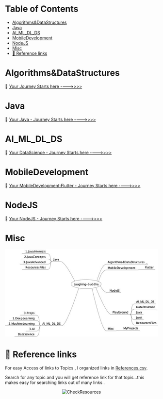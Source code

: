 
Table of Contents
=================

   * [Algorithms&amp;DataStructures](#algorithmsdatastructures)
   * [Java](#java)
   * [AI_ML_DL_DS](#ai_ml_dl_ds)
   * [MobileDevelopment](#mobiledevelopment)
   * [NodeJS](#nodejs)
   * [Misc](#misc)
   * [<g-emoji class="g-emoji" alias="link" fallback-src="https://github.githubassets.com/images/icons/emoji/unicode/1f517.png">🔗</g-emoji>  Reference links](#link--reference-links)



# Algorithms&DataStructures


🏁 [Your Journey Starts here ---->>>>](Algorithms&DataStructures/Readme.md)
# Java 

🏁 [Your Java - Journey Starts here ---->>>>](Java/README.md)


# AI_ML_DL_DS

🏁 [Your DataScience - Journey Starts here ---->>>>](AI_ML_DL_DS/README.md)


# MobileDevelopment


🏁 [Your MobileDevelopment:Flutter - Journey Starts here ---->>>>](MobileDevelopment/Flutter/ReadMe.md)


# NodeJS

🏁 [Your NodeJS - Journey Starts here ---->>>>](NodeJS/README.md)


# Misc



  <p align="center"> 
    <img src="PlayGround/ResourcesFiles/Laughing-buddha.jpeg" alt="CheckResources">
 </p>




# :link:  Reference links

For easy Access of links to Topics , I organized links in [References.csv](References.csv).

Search for any topic and you will get reference link for that topis...this makes easy for searching links out of many links .



  <p align="center"> 
    <img src="Java/ResourcesFiles/Pictures/CheckResources.gif" alt="CheckResources">
 </p>




<!-- 🏁 -->
<!-- 📃 -->